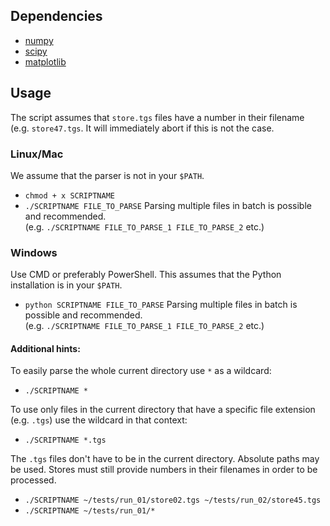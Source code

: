 ## Dependencies
* [numpy][]
* [scipy][]
* [matplotlib][]

## Usage
The script assumes that `store.tgs` files have a number in their filename 
(e.g. `store47.tgs`. It will immediately abort if this is not the case.

### Linux/Mac
We assume that the parser is not in your `$PATH`.

* `chmod + x SCRIPTNAME`
* `./SCRIPTNAME FILE_TO_PARSE` 
    Parsing multiple files in batch is possible and recommended.  
    (e.g. `./SCRIPTNAME FILE_TO_PARSE_1 FILE_TO_PARSE_2` etc.)

### Windows
Use CMD or preferably PowerShell. This assumes that the Python installation is
in your `$PATH`.

* `python SCRIPTNAME FILE_TO_PARSE`
    Parsing multiple files in batch is possible and recommended.  
    (e.g. `./SCRIPTNAME FILE_TO_PARSE_1 FILE_TO_PARSE_2` etc.)

#### Additional hints:
To easily parse the whole current directory use `*` as a wildcard:

* `./SCRIPTNAME *`

To use only files in the current directory that have a specific file extension
(e.g. `.tgs`) use the wildcard in that context:

* `./SCRIPTNAME *.tgs`

The `.tgs` files don't have to be in the current directory. Absolute paths may
be used. Stores must still provide numbers in their filenames in order to be
processed.

* `./SCRIPTNAME ~/tests/run_01/store02.tgs ~/tests/run_02/store45.tgs`
* `./SCRIPTNAME ~/tests/run_01/*`

<!-- data -->

[numpy]: http://sourceforge.net/projects/numpy/files/
[scipy]: http://sourceforge.net/projects/scipy/files/
[matplotlib]: http://matplotlib.org
